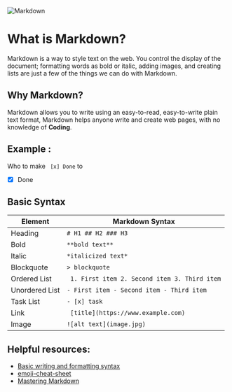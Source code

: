 ![Markdown](https://i.ibb.co/F8kZM8b/choose-markdown-removebg-preview.png)

# What is Markdown?
Markdown is a way to style text on the web. You control the display of the document; formatting words as bold or italic, adding images, and creating lists are just a few of the things we can do with Markdown.

## Why Markdown?
Markdown allows you to write using an easy-to-read, easy-to-write plain text format, Markdown helps anyone write and create web pages, with no knowledge of **Coding**.

## Example :

Who to make ` [x] Done` 
to
- [x] Done

## Basic Syntax

| Element | Markdown Syntax |
| ----------- | ----------- |
| Heading | `# H1 ## H2 ### H3` |
|Bold	| `**bold text**`|
|Italic	|`*italicized text*`|
|Blockquote|	`> blockquote`|
|Ordered List|`	1. First item 2. Second item 3. Third item`|
|Unordered List|	`- First item - Second item - Third item`|
|Task List	|`- [x] task`|
|Link|`	[title](https://www.example.com)`|
|Image	|`![alt text](image.jpg)`|


## Helpful resources:
- [Basic writing and formatting syntax](https://docs.github.com/en/github/writing-on-github/basic-writing-and-formatting-syntax)
- [emoji-cheat-sheet](https://github.com/ikatyang/emoji-cheat-sheet/blob/master/README.md)
- [Mastering Markdown](https://guides.github.com/features/mastering-markdown/)

